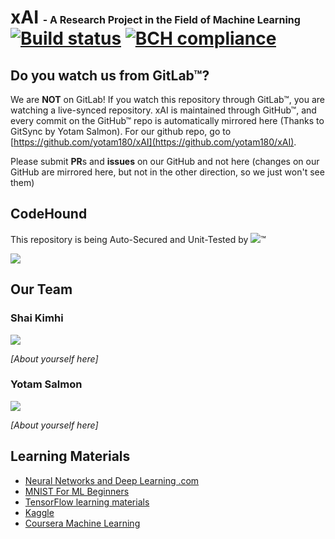 # xAI <span style='font-size: medium;'>- A Research Project in the Field of Machine Learning</span> <br/> [![Build status](https://ci.appveyor.com/api/projects/status/tauop0ntg9w83npp?svg=true)](https://ci.appveyor.com/project/yotam180/xai) [![BCH compliance](https://bettercodehub.com/edge/badge/yotam180/xAI?branch=master)](https://bettercodehub.com/)

## Do you watch us from GitLab™? #

We are **NOT** on GitLab! If you watch this repository through GitLab™, you are watching a live-synced repository. xAI is maintained through
GitHub™, and every commit on the GitHub™ repo is automatically mirrored here (Thanks to GitSync by Yotam Salmon). For our github repo, go to [https://github.com/yotam180/xAI](https://github.com/yotam180/xAI).

Please submit **PR**s and **issues** on our GitHub and not here (changes on our GitHub are mirrored here, but not in the other direction, so we just won't see them)

## CodeHound ##

This repository is being Auto-Secured and Unit-Tested by [![](https://i.imgur.com/KmbaQs8.png)](https://github.com/CodeHoundBot)™

![](https://avatars2.githubusercontent.com/u/32841136?s=200)

## Our Team ##

### Shai Kimhi ###

![](https://avatars1.githubusercontent.com/u/24625060?s=200)

*[About yourself here]*

### Yotam Salmon ###

![](https://avatars1.githubusercontent.com/u/10270110?s=200)

*[About yourself here]*

## Learning Materials ##

* [Neural Networks and Deep Learning .com](http://neuralnetworksanddeeplearning.com/chap1.html)
* [MNIST For ML Beginners](https://www.tensorflow.org/get_started/mnist/beginners)
* [TensorFlow learning materials](https://www.tensorflow.org/tutorials/)
* [Kaggle](https://www.kaggle.com/)
* [Coursera Machine Learning](https://www.coursera.org/learn/machine-learning)